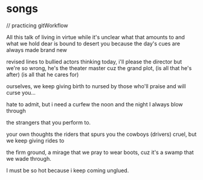 # songs
// practicing gitWorkflow 

All this talk of living in virtue
while it's unclear what that amounts to 
and what we hold dear is bound to desert you
because the day's cues are always made brand new

revised lines to bullied actors
thinking today, i'll please the director 
but we're so wrong, he's the theater master
cuz the grand plot, (is all that he's after)
                    (is all that he cares for)

ourselves, we keep giving birth to
nursed by those who'll praise and will curse you...

hate to admit, but i need a curfew
the noon and the night I always blow through

the strangers that you perform to.

your own thoughts the riders that spurs you
the cowboys (drivers) cruel, but we keep giving rides to

the firm ground, a mirage that we pray to
wear boots, cuz it's a swamp that we wade through.

I must be so hot because i keep coming unglued. 

